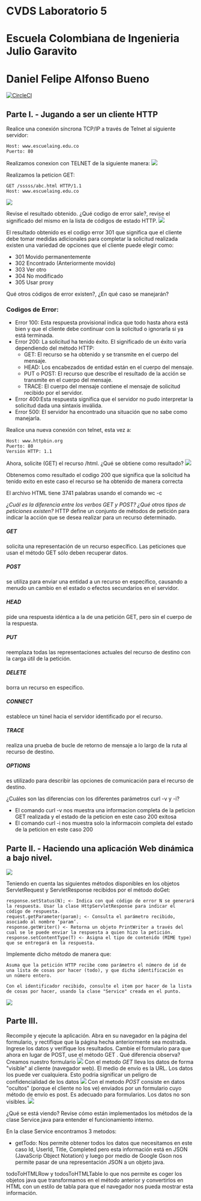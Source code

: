 # CVDS Laboratorio 5
# Escuela Colombiana de Ingenieria Julio Garavito 
# Daniel Felipe Alfonso Bueno 

[![CircleCI](https://circleci.com/gh/DanielAlfonso17/CVDS-Laboratorio5.svg?style=svg)](https://circleci.com/gh/DanielAlfonso17/CVDS-Laboratorio5/)

## Parte I. - Jugando a ser un cliente HTTP
Realice una conexión síncrona TCP/IP a través de Telnet al siguiente servidor:

    Host: www.escuelaing.edu.co
    Puerto: 80

Realizamos conexion con TELNET de la siguiente manera: 
![](https://github.com/DanielAlfonso17/CNYT-2019-2/blob/master/1.png)

Realizamos la peticion GET: 
    
    GET /sssss/abc.html HTTP/1.1
    Host: www.escuelaing.edu.co

![](https://github.com/DanielAlfonso17/CNYT-2019-2/blob/master/2.png)

Revise el resultado obtenido. ¿Qué codigo de error sale?, revise el significado del mismo en la lista de códigos de estado HTTP.
![](https://github.com/DanielAlfonso17/CNYT-2019-2/blob/master/3.png)

El resultado obtenido es el codigo error 301 que significa que el cliente debe tomar medidas adicionales para completar la solicitud realizada existen una variedad de opciones que el cliente puede elegir como: 
- 301 Movido permanentemente 
- 302 Encontrado (Anteriormente movido) 
- 303 Ver otro 
- 304 No modificado 
- 305 Usar proxy 

Qué otros códigos de error existen?, ¿En qué caso se manejarán?
### Codigos de Error: 
- Error 100: Esta respuesta provisional indica que todo hasta ahora está bien y que el cliente debe continuar con la solicitud o ignorarla si ya está terminada.
- Error 200: La solicitud ha tenido éxito. El significado de un éxito varía dependiendo del método HTTP:
  - GET: El recurso se ha obtenido y se transmite en el cuerpo del mensaje.
  - HEAD: Los encabezados de entidad están en el cuerpo del mensaje.
  - PUT o POST: El recurso que describe el resultado de la acción se transmite en el cuerpo del mensaje.
  - TRACE: El cuerpo del mensaje contiene el mensaje de solicitud recibido por el servidor.
- Error 400:Esta respuesta significa que el servidor no pudo interpretar la solicitud dada una sintaxis inválida.
- Error 500: El servidor ha encontrado una situación que no sabe como manejarla.

Realice una nueva conexión con telnet, esta vez a:

    Host: www.httpbin.org
    Puerto: 80
    Versión HTTP: 1.1

Ahora, solicite (GET) el recurso /html. ¿Qué se obtiene como resultado?
![](https://github.com/DanielAlfonso17/CNYT-2019-2/blob/master/4.png)

Obtenemos como resultado el codigo 200 que significa que la solicitud ha tenido exito en este caso el recurso se ha obtenido de manera correcta 

El archivo HTML tiene 3741 palabras usando el comando wc -c 

_¿Cuál es la diferencia entre los verbos GET y POST? ¿Qué otros tipos de peticiones existen?_
HTTP define un conjunto de métodos de petición para indicar la acción que se desea realizar para un recurso determinado.
##### GET 
solicita una representación de un recurso específico. Las peticiones que usan el método GET sólo deben recuperar datos.
##### POST 
se utiliza para enviar una entidad a un recurso en específico, causando a menudo un cambio en el estado o efectos secundarios en el servidor.
##### HEAD 
pide una respuesta idéntica a la de una petición GET, pero sin el cuerpo de la respuesta.
##### PUT 
reemplaza todas las representaciones actuales del recurso de destino con la carga útil de la petición.
##### DELETE 
borra un recurso en específico.
##### CONNECT 
establece un túnel hacia el servidor identificado por el recurso.
##### TRACE
realiza una prueba de bucle de retorno de mensaje a lo largo de la ruta al recurso de destino.
##### OPTIONS 
 es utilizado para describir las opciones de comunicación para el recurso de destino.
 
 
¿Cuáles son las diferencias con los diferentes parámetros curl -v y -i?
- El comando curl -v nos muestra una informacion completa de la peticion GET realizada y el estado de la peticion en este caso 200 exitosa
- El comando curl -i nos muestra solo la informacoin completa del estado de la peticion en este caso 200 

## Parte II. - Haciendo una aplicación Web dinámica a bajo nivel.
![](https://github.com/DanielAlfonso17/CNYT-2019-2/blob/master/5.png)

Teniendo en cuenta las siguientes métodos disponibles en los objetos ServletRequest y ServletResponse recibidos por el método doGet:

    response.setStatus(N); <- Indica con qué código de error N se generará la respuesta. Usar la clase HttpServletResponse para indicar el           
    código de respuesta.
    request.getParameter(param); <- Consulta el parámetro recibido, asociado al nombre ‘param’.
    response.getWriter() <- Retorna un objeto PrintWriter a través del cual se le puede enviar la respuesta a quien hizo la petición.
    response.setContentType(T) <- Asigna el tipo de contenido (MIME type) que se entregará en la respuesta.

Implemente dicho método de manera que:

    Asuma que la petición HTTP recibe como parámetro el número de id de una lista de cosas por hacer (todo), y que dicha identificación es  
    un número entero.

    Con el identificador recibido, consulte el item por hacer de la lista de cosas por hacer, usando la clase "Service" creada en el punto.
![](https://github.com/DanielAlfonso17/CNYT-2019-2/blob/master/6.PNG)
## Parte III.
Recompile y ejecute la aplicación. Abra en su navegador en la página del formulario, y rectifique que la página hecha anteriormente sea mostrada. Ingrese los datos y verifique los resultados. Cambie el formulario para que ahora en lugar de POST, use el método GET . Qué diferencia observa?
Creamos nuestro formulario 
![](https://github.com/DanielAlfonso17/CNYT-2019-2/blob/master/7.PNG)
Con el metodo _GET_ lleva los datos de forma "visible" al cliente (navegador web). El medio de envío es la URL. Los datos los puede ver cualquiera. Esto podria significar un peligro de confidencialidad de los datos 
![](https://github.com/DanielAlfonso17/CNYT-2019-2/blob/master/8.PNG)
Con el metodo _POST_ consiste en datos "ocultos" (porque el cliente no los ve) enviados por un formulario cuyo método de envío es post. Es adecuado para formularios. Los datos no son visibles.
![](https://github.com/DanielAlfonso17/CNYT-2019-2/blob/master/9.PNG)

¿Qué se está viendo? Revise cómo están implementados los métodos de la clase Service.java para entender el funcionamiento interno.

En la clase Service encontramos 3 metodos: 
- getTodo: Nos permite obtener todos los datos que necesitamos en este caso Id, UserId, Title, Completed pero esta información está en JSON (JavaScrip Object Notation) y luego por medio de Google Gson nos permite pasar de una representación JSON a un objeto java.

todoToHTMLRow y todosToHTMLTable lo que nos permite es coger los objetos java que transformamos en el método anterior y convertirlos en HTML con un estilo de tabla para que el navegador nos pueda mostrar esta información.

